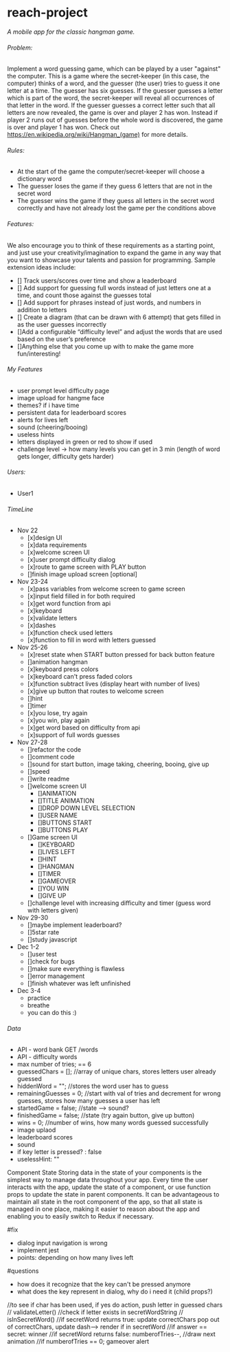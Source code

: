 # reach-project

_A mobile app for the classic hangman game._

###### Problem:

Implement a word guessing game, which can be played by a user "against" the computer. This is a game where the secret-keeper (in this case, the computer) thinks of a word, and the guesser (the user) tries to guess it one letter at a time. The guesser has six guesses. If the guesser guesses a letter which is part of the word, the secret-keeper will reveal all occurrences of that letter in the word. If the guesser guesses a correct letter such that all letters are now revealed, the game is over and player 2 has won. Instead if player 2 runs out of guesses before the whole word is discovered, the game is over and player 1 has won. Check out https://en.wikipedia.org/wiki/Hangman_(game) for more details.

###### Rules:

- At the start of the game the computer/secret-keeper will choose a dictionary word
- The guesser loses the game if they guess 6 letters that are not in the secret word
- The guesser wins the game if they guess all letters in the secret word correctly and have not already lost the game per the conditions above

###### Features: 

We also encourage you to think of these requirements as a starting point, and just use your creativity/imagination to expand the game in any way that you want to showcase your talents and passion for programming. Sample extension ideas include:

- [] Track users/scores over time and show a leaderboard
- [] Add support for guessing full words instead of just letters one at a time, and count those against the guesses total
- [] Add support for phrases instead of just words, and numbers in addition to letters
- [] Create a diagram (that can be drawn with 6 attempt) that gets filled in as the user guesses incorrectly
- []Add a configurable “difficulty level” and adjust the words that are used based on the user’s preference
- []Anything else that you come up with to make the game more fun/interesting!

###### My Features
- user prompt level difficulty page
- image upload for hangme face
- themes? if i have time
- persistent data for leaderboard scores
- alerts for lives left
- sound (cheering/booing)
- useless hints
- letters displayed in green or red to show if used
- challenge level -> how many levels you can get in 3 min (length of word gets longer, difficulty gets harder)

###### Users:
- User1

###### TimeLine
- Nov 22
    - [x]design UI
    - [x]data requirements
    - [x]welcome screen UI
    - [x]user prompt difficulty dialog
    - [x]route to game screen with PLAY button
    - []finish image upload screen [optional]
- Nov 23-24
    - [x]pass variables from welcome screen to game screen
    - [x]input field filled in for both required
    - [x]get word function from api
    - [x]keyboard
    - [x]validate letters
    - [x]dashes
    - [x]function check used letters
    - [x]function to fill in word with letters guessed
- Nov 25-26
    - [x]reset state when START button pressed for back button feature
    - []animation hangman
    - [x]keyboard press colors
    - [x]keyboard can't press faded colors
    - [x]function subtract lives (display heart with number of lives)
    - [x]give up button that routes to welcome screen
    - []hint
    - []timer
    - [x]you lose, try again 
    - [x]you win, play again 
    - [x]get word based on difficulty from api
    - [x]support of full words guesses
- Nov 27-28
    - []refactor the code
    - []comment code
    - []sound for start button, image taking, cheering, booing, give up
    - []speed
    - []write readme
    - []welcome screen UI
        - []ANIMATION
        - []TITLE ANIMATION
        - []DROP DOWN LEVEL SELECTION
        - []USER NAME
        - []BUTTONS START
        - []BUTTONS PLAY
    - []Game screen UI
        - []KEYBOARD
        - []LIVES LEFT
        - []HINT
        - []HANGMAN
        - []TIMER
        - []GAMEOVER
        - []YOU WIN
        - []GIVE UP
    - []challenge level with increasing difficulty and timer (guess word with letters given)
- Nov 29-30 
    - []maybe implement leaderboard?
    - []5star rate
    - []study javascript
- Dec 1-2
    - []user test
    - []check for bugs
    - []make sure everything is flawless
    - []error management
    - []finish whatever was left unfinished
- Dec 3-4 
    - practice
    - breathe
    - you can do this :) 

###### Data
- API - word bank GET /words
- API - difficulty words
- max number of tries; == 6
- guessedChars = []; //array of unique chars, stores letters user already guessed
- hiddenWord = ""; //stores the word user has to guess
- remainingGuesses = 0; //start with val of tries and decrement for wrong guesses, stores how many guesses a user has left
- startedGame = false; //state --> sound? 
- finishedGame = false; //state (try again button, give up button)
- wins = 0; //number of wins, how many words guessed successfully
- image uplaod 
- leaderboard scores
- sound
- if key letter is pressed? : false
- uselessHint: ""


Component State	Storing data in the state of your components is the simplest way to manage data throughout your app. Every time the user interacts with the app, update the state of a component, or use function props to update the state in parent components. It can be advantageous to maintain all state in the root component of the app, so that all state is managed in one place, making it easier to reason about the app and enabling you to easily switch to Redux if necessary.

#fix
- dialog input navigation is wrong
- implement jest
- points: depending on how many lives left

#questions
- how does it recognize that the key can't be pressed anymore
- what does the key represent in dialog, why do i need it (child props?)

//to see if char has been used, if yes do action, push letter in guessed chars
    // validateLetter()
    //check if letter exists in secretWordString
    // isInSecretWord()
    //if secretWord returns true: update correctChars pop out of correctChars, update dash--> render if in secretWord
        //if answer == secret: winner
    //if secretWord returns false: numberofTries--,
        //draw next animation
        //if numberofTries == 0; gameover alert
